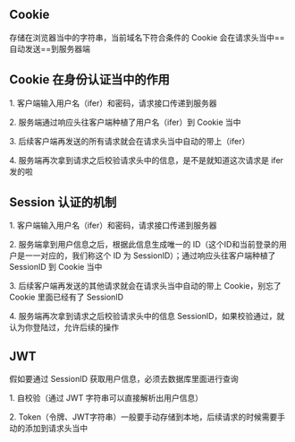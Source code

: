 ## Cookie

存储在浏览器当中的字符串，当前域名下符合条件的 Cookie 会在请求头当中==自动发送==到服务器端

## Cookie 在身份认证当中的作用

1\. 客户端输入用户名（ifer）和密码，请求接口传递到服务器

2\. 服务端通过响应头往客户端种植了用户名（ifer）到 Cookie 当中

3\. 后续客户端再发送的所有请求就会在请求头当中自动的带上（ifer）

4\. 服务端再次拿到请求之后校验请求头中的信息，是不是就知道这次请求是 ifer 发的啦

## Session 认证的机制

1\. 客户端输入用户名（ifer）和密码，请求接口传递到服务器

2\. 服务端拿到用户信息之后，根据此信息生成唯一的 ID（这个ID和当前登录的用户是一一对应的，我们称这个 ID 为 SessionID）；通过响应头往客户端种植了 SessionID 到 Cookie 当中

3\. 后续客户端再发送的其他请求就会在请求头当中自动的带上 Cookie，别忘了 Cookie 里面已经有了 SessionID

4\. 服务端再次拿到请求之后校验请求头中的信息 SessionID，如果校验通过，就认为你登陆过，允许后续的操作


## JWT

假如要通过 SessionID 获取用户信息，必须去数据库里面进行查询

1\. 自校验（通过 JWT 字符串可以直接解析出用户信息）

2\. Token（令牌、JWT字符串）一般要手动存储到本地，后续请求的时候需要手动的添加到请求头当中
